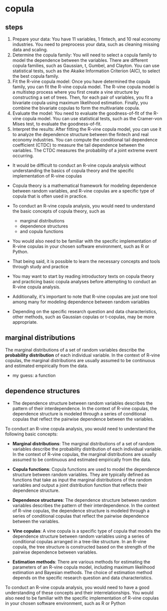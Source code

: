 # copula
## steps

1. Prepare your data: You have 11 variables, 1 fintech, and 10 real economy industries. You need to preprocess your data, such as cleaning missing data and scaling.
2. Determine the copula family: You will need to select a copula family to model the dependence between the variables. There are different copula families, such as Gaussian, t, Gumbel, and Clayton. You can use statistical tests, such as the Akaike Information Criterion (AIC), to select the best copula family.
3. Fit the R-vine copula model: Once you have determined the copula family, you can fit the R-vine copula model. The R-vine copula model is a multistep process where you first create a vine structure by constructing a set of trees. Then, for each pair of variables, you fit a bivariate copula using maximum likelihood estimation. Finally, you combine the bivariate copulas to form the multivariate copula.
4. Evaluate the model: You need to evaluate the goodness-of-fit of the R-vine copula model. You can use statistical tests, such as the Cramer-von Mises test, to evaluate the goodness-of-fit.
5. Interpret the results: After fitting the R-vine copula model, you can use it to analyze the dependence structure between the fintech and real economy industries. You can compute the conditional tail dependence coefficient (CTDC) to measure the tail dependence between the variables. The CTDC measures the probability of a joint extreme event occurring.

- It would be difficult to conduct an R-vine copula analysis without understanding the basics of copula theory and the specific implementation of R-vine copulas
- Copula theory is a mathematical framework for modeling dependence between random variables, and R-vine copulas are a specific type of copula that is often used in practice.


- To conduct an R-vine copula analysis, you would need to understand the basic concepts of copula theory, such as
  - marginal distributions
  - dependence structures
  - and copula functions
- You would also need to be familiar with the specific implementation of R-vine copulas in your chosen software environment, such as R or Python.

- That being said, it is possible to learn the necessary concepts and tools through study and practice
- You may want to start by reading introductory texts on copula theory and practicing basic copula analyses before attempting to conduct an R-vine copula analysis.

- Additionally, it's important to note that R-vine copulas are just one tool among many for modeling dependence between random variables
- Depending on the specific research question and data characteristics, other methods, such as Gaussian copulas or t-copulas, may be more appropriate.

## marginal distributions
The marginal distributions of a set of random variables describe the **probability distribution** of each individual variable. In the context of R-vine copulas, the marginal distributions are usually assumed to be continuous and estimated empirically from the data.
- my guess: a function

## dependence structures
- The dependence structure between random variables describes the pattern of their interdependence. In the context of R-vine copulas, the dependence structure is modeled through a series of conditional copulas that reflect the pairwise dependence between the variables.


To conduct an R-vine copula analysis, you would need to understand the following basic concepts:

- **Marginal distributions**: The marginal distributions of a set of random variables describe the probability distribution of each individual variable. In the context of R-vine copulas, the marginal distributions are usually assumed to be continuous and estimated empirically from the data.

- **Copula functions**: Copula functions are used to model the dependence structure between random variables. They are typically defined as functions that take as input the marginal distributions of the random variables and output a joint distribution function that reflects their dependence structure.

- **Dependence structures**: The dependence structure between random variables describes the pattern of their interdependence. In the context of R-vine copulas, the dependence structure is modeled through a series of conditional copulas that reflect the pairwise dependence between the variables.

- **Vine copulas**: A vine copula is a specific type of copula that models the dependence structure between random variables using a series of conditional copulas arranged in a tree-like structure. In an R-vine copula, the tree structure is constructed based on the strength of the pairwise dependence between variables.

- **Estimation methods**: There are various methods for estimating the parameters of an R-vine copula model, including maximum likelihood estimation and Bayesian methods. The choice of estimation method depends on the specific research question and data characteristics.

To conduct an R-vine copula analysis, you would need to have a good understanding of these concepts and their interrelationships. You would also need to be familiar with the specific implementation of R-vine copulas in your chosen software environment, such as R or Python
